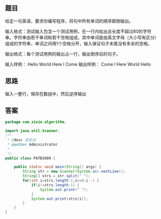 ## 题目

给定一句英语，要求你编写程序，将句中所有单词的顺序颠倒输出。

输入格式：测试输入包含一个测试用例，在一行内给出总长度不超过80的字符串。字符串由若干单词和若干空格组成，其中单词是由英文字母（大小写有区分）组成的字符串，单词之间用1个空格分开，输入保证句子末尾没有多余的空格。

输出格式：每个测试用例的输出占一行，输出倒序后的句子。

输入样例：
Hello World Here I Come
输出样例：
Come I Here World Hello

## 思路

输入一整行，保存在数组中，然后逆序输出

## 答案

```java
package com.zixin.algorithm;

import java.util.Scanner;
/**
 * @desc 说反话
 * @author Administrator
 *
 */
public class PATB1009 {

	public static void main(String[] args) {
		String str = new Scanner(System.in).nextLine();
		String[] strs = str.split(" ");
		for(int i=strs.length-1;i>=0;i--) {
			if(i!=strs.length-1) {
				System.out.print(" ");
			}
			System.out.print(strs[i]);
		}
	}
}

```

